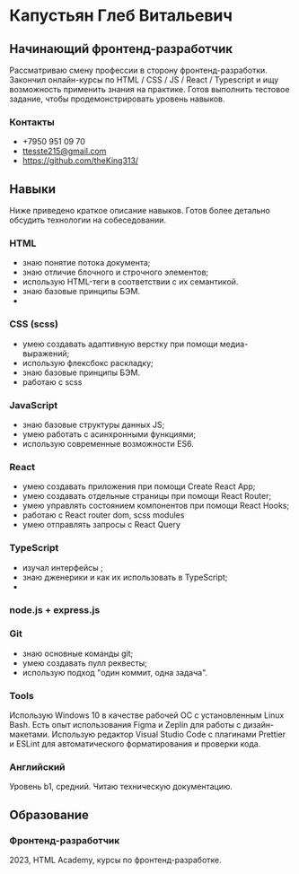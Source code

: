 # Капустьян Глеб Витальевич
## Начинающий фронтенд-разработчик

Рассматриваю смену профессии в сторону фронтенд-разработки. 
Закончил онлайн-курсы по HTML / CSS / JS / React / Typescript и ищу возможность применить знания на практике.
Готов выполнить тестовое задание, чтобы продемонстрировать уровень навыков.

### Контакты
- +7950 951 09 70
- ttesste215@gmail.com
- https://github.com/theKing313/
  
## Навыки
Ниже приведено краткое описание навыков. Готов более детально обсудить технологии на собеседовании.

### HTML
- знаю понятие потока документа;
- знаю отличие блочного и строчного элементов;
- использую HTML-теги в соответствии с их семантикой.
- знаю базовые принципы БЭМ.
- 
### CSS (scss)
- умею создавать адаптивную верстку при помощи медиа-выражений;
- использую флексбокс раскладку;
- знаю базовые принципы БЭМ.
- работаю с scss 

### JavaScript 
- знаю базовые структуры данных JS;
- умею работать с асинхронными функциями;
- использую современные возможности ES6.

### React
- умею создавать приложения при помощи Create React App;
- умею создавать отдельные страницы при помощи React Router;
- умею управлять состоянием компонентов при помощи React Hooks;
- работаю с React router dom, scss modules
- умею отправлять запросы с React Query

### TypeScript
- изучал интерфейсы ;
- знаю дженерики и как их использовать в TypeScript;
- 
### node.js + express.js

### Git
- знаю основные команды git;
- умею создавать пулл реквесты;
- использую подход "один коммит, одна задача".

### Tools
Использую Windows 10 в качестве рабочей ОС с установленным Linux Bash. Есть опыт использования Figma и Zeplin для работы с дизайн-макетами. Использую редактор Visual Studio Code с плагинами Prettier и ESLint для автоматического форматирования и проверки кода.

### Английский
Уровень b1, средний. Читаю техническую документацию.

## Образование

### Фронтенд-разработчик
2023, HTML Academy, курсы по фронтенд-разработке.


